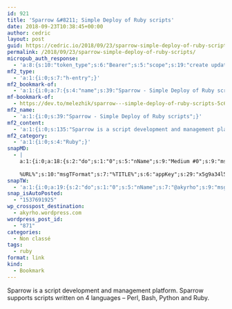 ```yaml
---
id: 921
title: 'Sparrow &#8211; Simple Deploy of Ruby scripts'
date: 2018-09-23T10:38:45+00:00
author: cedric
layout: post
guid: https://cedric.io/2018/09/23/sparrow-simple-deploy-of-ruby-scripts/
permalink: /2018/09/23/sparrow-simple-deploy-of-ruby-scripts/
micropub_auth_response:
  - 'a:8:{s:10:"token_type";s:6:"Bearer";s:5:"scope";s:19:"create update media";s:2:"me";s:18:"https://cedric.io/";s:9:"issued_by";s:45:"https://cedric.io/wp-json/indieauth/1.0/token";s:9:"client_id";s:21:"https://quill.p3k.io/";s:9:"issued_at";i:1537652398;s:4:"user";i:1;s:13:"last_accessed";i:1537691924;}'
mf2_type:
  - 'a:1:{i:0;s:7:"h-entry";}'
mf2_bookmark-of:
  - 'a:1:{i:0;a:7:{s:4:"name";s:39:"Sparrow - Simple Deploy of Ruby scripts";s:7:"summary";s:67:"How to deploy Riby scripts using Sparrow script management platform";s:8:"featured";s:183:"https://res.cloudinary.com/practicaldev/image/url2png/s--zXu9kt4x--/c_fill,g_north,h_400,w_800/https://dev.to/social_previews/article/50616bust0-Sparrow-SimpleDeployofRubyscripts-true";s:11:"publication";s:17:"The Practical Dev";s:8:"category";a:8:{i:0;s:20:"software development";i:1;s:10:" inclusive";i:2;s:10:" community";i:3;s:11:"engineering";i:4;s:4:"ruby";i:5;s:8:" sparrow";i:6;s:11:" automation";i:7;s:5:" perl";}s:5:"photo";a:29:{i:0;s:183:"https://res.cloudinary.com/practicaldev/image/url2png/s--zXu9kt4x--/c_fill,g_north,h_400,w_800/https://dev.to/social_previews/article/50616bust0-Sparrow-SimpleDeployofRubyscripts-true";i:1;s:227:"https://res.cloudinary.com/practicaldev/image/fetch/s--Abd309-k--/c_fill,f_auto,fl_progressive,h_50,q_auto,w_50/https://thepracticaldev.s3.amazonaws.com/uploads/user/profile_image/36281/1de54bc5-85b1-4537-8ae5-11e2d484c529.jpeg";i:2;s:199:"https://res.cloudinary.com/practicaldev/image/fetch/s--1QnXG-DF--/c_limit%2Cf_auto%2Cfl_progressive%2Cq_auto%2Cw_880/https://raw.githubusercontent.com/melezhik/ruby-echo-script/master/plugin-page.png";i:3;s:151:"https://practicaldev-herokuapp-com.freetls.fastly.net/assets/emoji/emoji-one-heart-86ec9beca6e804af6db630e35a1e12ebd169103c0156e881e7f8a38933e1a546.png";i:4;s:153:"https://practicaldev-herokuapp-com.freetls.fastly.net/assets/emoji/emoji-one-unicorn-4a230c2064797b2aa08c12f522a6df8f6c9a0461839310c17ae01e5d95c6b67c.png";i:5;s:154:"https://practicaldev-herokuapp-com.freetls.fastly.net/assets/emoji/emoji-one-bookmark-90f177c2910f9f8856fe23fc018a40d62f0a06263eab100cd5b710cad515ba04.png";i:6;s:137:"https://practicaldev-herokuapp-com.freetls.fastly.net/assets/twitter-eb8b335b75231c6443385ac04fdfcaed8ca5423c3990e89dc0178a4090ac1908.svg";i:7;s:140:"https://practicaldev-herokuapp-com.freetls.fastly.net/assets/three-dots-ccccd24fcb68651b557799b70323802aa1c6a3ee2a427fc657231ff7bb522b27.svg";i:8;s:134:"https://practicaldev-herokuapp-com.freetls.fastly.net/assets/link-e52c429ee7fe82bfec2d6542cc7b4a04b7d9f886827998833080ac23fcd2f169.svg";i:9;s:229:"https://res.cloudinary.com/practicaldev/image/fetch/s---bloDRIZ--/c_fill,f_auto,fl_progressive,h_180,q_auto,w_180/https://thepracticaldev.s3.amazonaws.com/uploads/user/profile_image/36281/1de54bc5-85b1-4537-8ae5-11e2d484c529.jpeg";i:10;s:134:"https://practicaldev-herokuapp-com.freetls.fastly.net/assets/info-e41d8339284ee95aee60021abfd0f2cecd660193460eaf6b58f0c71b36770668.svg";i:11;s:222:"https://res.cloudinary.com/practicaldev/image/fetch/s--268TTt1j--/c_fill,f_auto,fl_progressive,h_50,q_auto,w_50/https://thepracticaldev.s3.amazonaws.com/uploads/user/profile_image/1/f451a206-11c8-4e3d-8936-143d0a7e65bb.png";i:12;s:145:"https://practicaldev-herokuapp-com.freetls.fastly.net/assets/reactions-stack-4bb9c1e4b3e71b7aa135d6f9a5ef29a6494141da882edd4fa971a77abe13dbe7.png";i:13;s:145:"https://practicaldev-herokuapp-com.freetls.fastly.net/assets/comments-bubble-7448082accd39cfe9db9b977f38fa6e8f8d26dc43e142c5d160400d6f952ee47.png";i:14;s:148:"https://practicaldev-herokuapp-com.freetls.fastly.net/assets/readinglist-button-e4b1ab5f30d473858ad7869871396fc40796e21a1e79987edd2c689faf8ac455.png";i:15;s:224:"https://res.cloudinary.com/practicaldev/image/fetch/s--1_OngUAk--/c_fill,f_auto,fl_progressive,h_200,q_auto,w_200/https://thepracticaldev.s3.amazonaws.com/uploads/user/profile_image/1/f451a206-11c8-4e3d-8936-143d0a7e65bb.png";i:16;s:227:"https://res.cloudinary.com/practicaldev/image/fetch/s--6Ew63TGE--/c_fill,f_auto,fl_progressive,h_90,q_auto,w_90/https://thepracticaldev.s3.amazonaws.com/uploads/user/profile_image/36281/1de54bc5-85b1-4537-8ae5-11e2d484c529.jpeg";i:17;s:146:"https://practicaldev-herokuapp-com.freetls.fastly.net/assets/emoji/apple-fire-e1fb1e3ad4d3cb2ab1c9ee822d7b4fbba689118fde808408302ca6c5aea0b92b.png";i:18;s:226:"https://res.cloudinary.com/practicaldev/image/fetch/s--km4npFrT--/c_fill,f_auto,fl_progressive,h_90,q_auto,w_90/https://thepracticaldev.s3.amazonaws.com/uploads/user/profile_image/15827/8dbfb1b9-ef41-4b17-b59c-487fbc1769ed.jpg";i:19;s:227:"https://res.cloudinary.com/practicaldev/image/fetch/s--F_DAGRuX--/c_fill,f_auto,fl_progressive,h_90,q_auto,w_90/https://thepracticaldev.s3.amazonaws.com/uploads/user/profile_image/38593/7ca1bd80-e981-4ce7-992b-b375387781a9.jpeg";i:20;s:227:"https://res.cloudinary.com/practicaldev/image/fetch/s--h_X7Kg4a--/c_fill,f_auto,fl_progressive,h_90,q_auto,w_90/https://thepracticaldev.s3.amazonaws.com/uploads/user/profile_image/54419/35e5343b-f451-4847-80d6-911e6504516c.jpeg";i:21;s:227:"https://res.cloudinary.com/practicaldev/image/fetch/s--leOVUktl--/c_fill,f_auto,fl_progressive,h_90,q_auto,w_90/https://thepracticaldev.s3.amazonaws.com/uploads/user/profile_image/96938/22880f17-f15b-42c4-9124-d7904a40bffc.jpeg";i:22;s:228:"https://res.cloudinary.com/practicaldev/image/fetch/s--uUUoX7LE--/c_fill,f_auto,fl_progressive,h_90,q_auto,w_90/https://thepracticaldev.s3.amazonaws.com/uploads/user/profile_image/102722/9fb5f936-b51e-4cfc-89c6-9b83b4739de6.jpeg";i:23;s:227:"https://res.cloudinary.com/practicaldev/image/fetch/s--Tb2RDNJT--/c_fill,f_auto,fl_progressive,h_90,q_auto,w_90/https://thepracticaldev.s3.amazonaws.com/uploads/user/profile_image/57091/697943b3-9714-4323-8e3f-1ec86fc24429.jpeg";i:24;s:226:"https://res.cloudinary.com/practicaldev/image/fetch/s--UfOnQjDO--/c_fill,f_auto,fl_progressive,h_90,q_auto,w_90/https://thepracticaldev.s3.amazonaws.com/uploads/user/profile_image/69477/c1d815eb-18a4-4930-b867-7d73c21260f5.png";i:25;s:136:"https://practicaldev-herokuapp-com.freetls.fastly.net/assets/cancel-acc54c0c73aaa4fd42f538725024cceed348a0cea06149971a6fc8e1d1d5c897.svg";i:26;s:186:"https://res.cloudinary.com/practicaldev/image/fetch/s--iiubRINO--/c_imagga_scale,f_auto,fl_progressive,q_auto,w_300/https://practicaldev-herokuapp-com.freetls.fastly.net/assets/sloan.png";i:27;s:142:"https://practicaldev-herokuapp-com.freetls.fastly.net/assets/twitter-logo-4f403dcfabe199e4eb9a484b701775e631514af75a980b2744a1d0cbfbaaa706.svg";i:28;s:141:"https://practicaldev-herokuapp-com.freetls.fastly.net/assets/github-logo-6a5bca60a4ebf959a6df7f08217acd07ac2bc285164fae041eacb8a148b1bab9.svg";}s:3:"url";s:68:"https://dev.to/melezhik/sparrow---simple-deploy-of-ruby-scripts-5c6g";}}'
mf-bookmark-of:
  - https://dev.to/melezhik/sparrow---simple-deploy-of-ruby-scripts-5c6g
mf2_name:
  - 'a:1:{i:0;s:39:"Sparrow - Simple Deploy of Ruby scripts";}'
mf2_content:
  - 'a:1:{i:0;s:135:"Sparrow is a script development and management platform. Sparrow supports scripts written on 4 languages - Perl, Bash, Python and Ruby.";}'
mf2_category:
  - 'a:1:{i:0;s:4:"Ruby";}'
snapMD:
  - |
    a:1:{i:0;a:18:{s:2:"do";s:1:"0";s:5:"nName";s:9:"Medium #0";s:9:"msgFormat";s:19:"%FULLTEXT%
    
    %URL%";s:10:"msgTFormat";s:7:"%TITLE%";s:6:"appKey";s:29:"x5g9a34l5z294i5y2q284e4g54454";s:6:"appSec";s:85:"d3h0a44e4s2b4i5u2r234m5f5b4v2l5q2a444h574347464a454x2w20374447494c484b4w2c464f5u2d4z2";s:8:"inclTags";s:1:"1";s:7:"fltrsOn";i:0;s:5:"fltrs";a:0:{}s:7:"proxyOn";i:0;s:7:"useSURL";i:0;s:1:"v";i:350;s:4:"publ";s:1:"0";s:11:"accessToken";s:65:"2353413aa5437433e5648ccf74a16119308317c52d1a24d8ed99f26add037528a";s:12:"appAppUserID";s:65:"104b21fd8da79171a6e7bf800d03b4b761204f242935e05d2d86850a6b1635f77";s:14:"appAppUserName";s:26:"Cédric Bousmanne (akyrho)";s:13:"appAppUserURL";s:26:"https://medium.com/@akyrho";s:7:"pubList";a:0:{}}}
snapTW:
  - 'a:1:{i:0;a:19:{s:2:"do";s:1:"0";s:5:"nName";s:7:"@akyrho";s:9:"msgFormat";s:26:"%TITLE%. %EXCERPT% - %URL%";s:6:"appKey";s:55:"x5g9a8325v2y475r3c4m48584n53446p423r3r5u3e356j5j3k4r2p3";s:6:"appSec";s:105:"d3h0a94o46415u594v3q5l5n5l4r4x474x4j484o473u4i5w2m4k494z2k344n306n5r3l5v2s554p4n3p3k45495c3z4v4d3m3u5w525";s:7:"fltrsOn";i:0;s:5:"fltrs";a:0:{}s:7:"proxyOn";i:0;s:7:"useSURL";i:0;s:1:"v";i:350;s:5:"twURL";s:25:"http://twitter.com/akyrho";s:11:"accessToken";s:50:"6678782-Eyg60SCeh7762DEIsYtTPD5GVeOuSN8ATMdF2Lpppe";s:14:"accessTokenSec";s:45:"PgGDCbcYLJnR5esZjY9ID72A33mUNCYnQwaQTBsojSJNa";s:5:"tw140";i:0;s:10:"riComments";s:1:"1";s:11:"riCommentsM";s:1:"1";s:12:"riCommentsAA";s:1:"1";s:8:"attchImg";s:1:"1";s:9:"wpImgSize";s:4:"full";}}'
snap_isAutoPosted:
  - "1537691925"
wp_crosspost_destination:
  - akyrho.wordpress.com
wordpress_post_id:
  - "871"
categories:
  - Non classé
tags:
  - ruby
format: link
kind:
  - Bookmark
---
```

Sparrow is a script development and management platform. Sparrow supports scripts written on 4 languages &#8211; Perl, Bash, Python and Ruby.